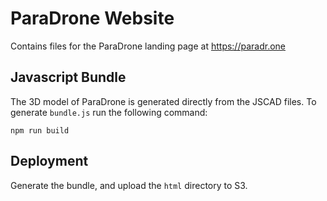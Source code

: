# ParaDrone Website

Contains files for the ParaDrone landing page at https://paradr.one

## Javascript Bundle

The 3D model of ParaDrone is generated directly from the JSCAD files.
To generate `bundle.js` run the following command:

```
npm run build
```

## Deployment

Generate the bundle, and upload the `html` directory to S3.
